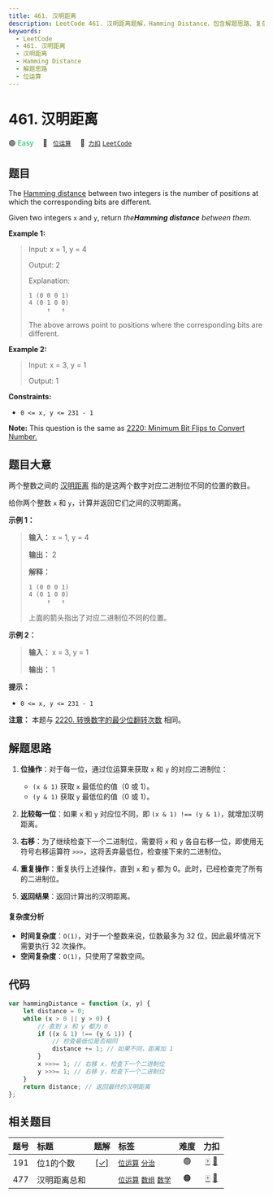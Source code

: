 ```yaml
---
title: 461. 汉明距离
description: LeetCode 461. 汉明距离题解，Hamming Distance，包含解题思路、复杂度分析以及完整的 JavaScript 代码实现。
keywords:
  - LeetCode
  - 461. 汉明距离
  - 汉明距离
  - Hamming Distance
  - 解题思路
  - 位运算
---
```


# 461. 汉明距离

🟢 <font color=#15bd66>Easy</font>&emsp; 🔖&ensp; [`位运算`](/tag/bit-manipulation.md)&emsp; 🔗&ensp;[`力扣`](https://leetcode.cn/problems/hamming-distance) [`LeetCode`](https://leetcode.com/problems/hamming-distance)

## 题目

The [Hamming distance](https://en.wikipedia.org/wiki/Hamming_distance) between
two integers is the number of positions at which the corresponding bits are
different.

Given two integers `x` and `y`, return _the**Hamming distance** between them_.

**Example 1:**

> Input: x = 1, y = 4
>
> Output: 2
>
> Explanation:
>
> ```
> 1 (0 0 0 1)
> 4 (0 1 0 0)
>      ↑   ↑
> ```
>
> The above arrows point to positions where the corresponding bits are different.

**Example 2:**

> Input: x = 3, y = 1
>
> Output: 1

**Constraints:**

- `0 <= x, y <= 231 - 1`

**Note:** This question is the same as [ 2220: Minimum Bit Flips to Convert
Number.](./2220.md)

## 题目大意

两个整数之间的
[汉明距离](https://baike.baidu.com/item/%E6%B1%89%E6%98%8E%E8%B7%9D%E7%A6%BB)
指的是这两个数字对应二进制位不同的位置的数目。

给你两个整数 `x` 和 `y`，计算并返回它们之间的汉明距离。

**示例 1：**

> **输入：** x = 1, y = 4
>
> **输出：** 2
>
> **解释：**
>
> ```
> 1 (0 0 0 1)
> 4 (0 1 0 0)
>      ↑   ↑
> ```
>
> 上面的箭头指出了对应二进制位不同的位置。

**示例 2：**

> **输入：** x = 3, y = 1
>
> **输出：** 1

**提示：**

- `0 <= x, y <= 231 - 1`

**注意：** 本题与 [2220. 转换数字的最少位翻转次数](./2220.md) 相同。

## 解题思路

1. **位操作**：对于每一位，通过位运算来获取 `x` 和 `y` 的对应二进制位：
   - `(x & 1)` 获取 `x` 最低位的值（0 或 1）。
   - `(y & 1)` 获取 `y` 最低位的值（0 或 1）。
2. **比较每一位**：如果 `x` 和 `y` 对应位不同，即 `(x & 1) !== (y & 1)`，就增加汉明距离。

3. **右移**：为了继续检查下一个二进制位，需要将 `x` 和 `y` 各自右移一位，即使用无符号右移运算符 `>>>`，这将丢弃最低位，检查接下来的二进制位。

4. **重复操作**：重复执行上述操作，直到 `x` 和 `y` 都为 0。此时，已经检查完了所有的二进制位。

5. **返回结果**：返回计算出的汉明距离。

#### 复杂度分析

- **时间复杂度**：`O(1)`，对于一个整数来说，位数最多为 32 位，因此最坏情况下需要执行 32 次操作。
- **空间复杂度**：`O(1)`，只使用了常数空间。

## 代码

```javascript
var hammingDistance = function (x, y) {
	let distance = 0;
	while (x > 0 || y > 0) {
		// 直到 x 和 y 都为 0
		if ((x & 1) !== (y & 1)) {
			// 检查最低位是否相同
			distance += 1; // 如果不同，距离加 1
		}
		x >>>= 1; // 右移 x，检查下一个二进制位
		y >>>= 1; // 右移 y，检查下一个二进制位
	}
	return distance; // 返回最终的汉明距离
};
```

## 相关题目

<!-- prettier-ignore -->
| 题号 | 标题 | 题解 | 标签 | 难度 | 力扣 |
| :------: | :------ | :------: | :------ | :------: | :------: |
| 191 | 位1的个数 | [[✓]](/problem/0191.md) |  [`位运算`](/tag/bit-manipulation.md) [`分治`](/tag/divide-and-conquer.md) | 🟢 | [🀄️](https://leetcode.cn/problems/number-of-1-bits) [🔗](https://leetcode.com/problems/number-of-1-bits) |
| 477 | 汉明距离总和 |  |  [`位运算`](/tag/bit-manipulation.md) [`数组`](/tag/array.md) [`数学`](/tag/math.md) | 🟠 | [🀄️](https://leetcode.cn/problems/total-hamming-distance) [🔗](https://leetcode.com/problems/total-hamming-distance) |